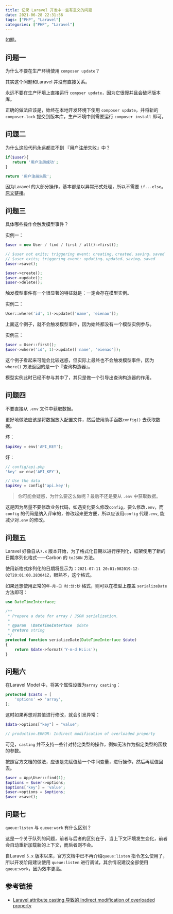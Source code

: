 ```yaml
---
title: 记录 Laravel 开发中一些有意义的问题
date: 2021-06-28 22:31:56
tags: ["PHP", "Laravel"]
categories: ["PHP", "Laravel"]
---
```


如题。

<!-- more -->

## 问题一
为什么不要在生产环境使用 `composer update`？

其实这个问题和Laravel 并没有直接关系。

永远不要在生产环境上直接运行 `compser update`，因为它很慢并且会破坏版本库。

正确的做法应该是，始终在本地开发环境下使用 `composer update`，并将新的`composer.lock` 提交到版本库，生产环境中则需要运行 `composer install` 即可。

## 问题二
为什么这段代码永远都进不到 『用户注册失败』中？
```php
if($user){
   return '用户注册成功';
}

return '用户注册失败';
```

因为Laravel 的大部分操作，基本都是以异常形式处理，所以不需要 `if...else`。[原文链接](https://learnku.com/articles/25947#reply84579)。

## 问题三
具体哪些操作会触发模型事件？

实例一：
```php
$user = new User / find / first / all()->first();

// $user not exits; triggering event: creating、created、saving、saved
// $user exits; triggering event: updating、updated、saving、saved
$user->save(); 

$user->create();
$user->update();
$user->delete();
```
触发模型事件有一个很显著的特征就是：一定会存在模型实例。

实例二：
```php
User::where('id', 1)->update(['name', 'eienao']); 
```
上面这个例子，就不会触发模型事件，因为始终都没有一个模型实例参与。

实例三：
```php
$user = User::first();
$user->where('id', 1)->update(['name', 'eienao']); 
```
这个例子看起来可能会比较迷惑，但实际上最终也不会触发模型事件，因为 `where()` 方法返回的是一个『查询构造器』。

模型实例此时已经不参与其中了，其只是做一个引导出查询构造器的作用。

## 问题四
不要直接从 `.env` 文件中获取数据。

更好地做法应该是将数据放入配置文件，然后使用助手函数`config()` 去获取数据。

坏：
```php
$apiKey = env('API_KEY');
```

好：
```php
// config/api.php
'key' => env('API_KEY'),

// Use the data
$apiKey = config('api.key');
```

> 你可能会疑惑，为什么要这么做呢？最后不还是要从 `.env` 中获取数据。 

这是因为尽量不要修改业务代码，如遇变化要么修改`config`，要么修改`.env`，而`config` 的代码是纳入评审的，修改起来更方便，所以应该用`config` 代理`.env`, 能减少对`.env` 的修改。

## 问题五
Laravel 好像自从`7.x` 版本开始，为了格式化日期以进行序列化，框架使用了新的日期序列化格式——Carbon 的 `toJSON` 方法。

使用新格式序列化的日期将显示为：`2021-07-11 20:01:002019-12-02T20:01:00.283041Z`，眼熟不，这个格式。

如果还想使用正常的`年-月-日 时:分:秒` 格式，则可以在模型上覆盖 `serializeDate` 方法即可：
```php
use DateTimeInterface;

/**
 * Prepare a date for array / JSON serialization.
 *
 * @param  \DateTimeInterface  $date
 * @return string
 */
protected function serializeDate(DateTimeInterface $date)
{
    return $date->format('Y-m-d H:i:s');
}
```

## 问题六

在Laravel Model 中，将某个属性设置为`array casting`：
```php
protected $casts = [
    'options' => 'array',
];
```

这时如果再想对其值进行修改，就会引发异常：
```php
$data->options["key"] = "value";

// production.ERROR: Indirect modification of overloaded property
```

可见，`casting` 并不支持一些针对特定类型的操作，例如无法作为指定类型的函数的参数。

按照官方文档的做法，应该是先赋值给一个中间变量，进行操作，然后再赋值回去。

```php
$user = App\User::find(1);
$options = $user->options;
$options['key'] = 'value';
$user->options = $options;
$user->save();
```

## 问题七

`queue:listen` 与 `queue:work` 有什么区别？

这是一个关于队列的问题，前者与后者的区别在于，当上下文环境发生变化，前者会自动重新加载新的上下文，而后者则不会。

自Laravel `5.x` 版本以来，官方文档中已不再介绍`queue:listen` 指令怎么使用了，所以开发阶段建议使用 `queue:listen` 进行调试，其余情况建议全部使用 `queue:work`，因为效率更高。

## 参考链接
* [Laravel attribute casting 导致的 Indirect modification of overloaded property](https://www.cnblogs.com/sgm4231/p/10194746.html)